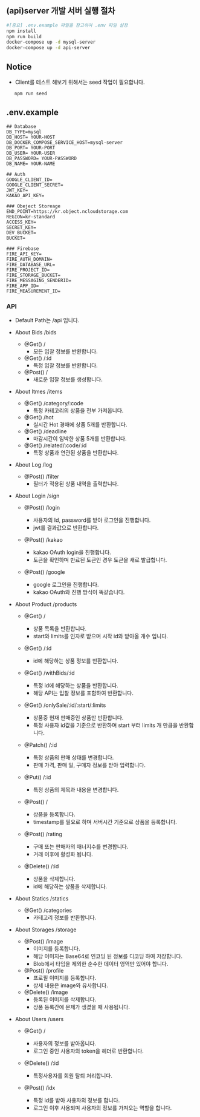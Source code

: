 ## (api)server 개발 서버 실행 절차

```bash
#[중요] .env.example 파일을 참고하여 .env 파일 설정
npm install
npm run build
docker-compose up -d mysql-server
docker-compose up -d api-server
```

## Notice
  - Client를 테스트 해보기 위해서는 seed 작업이 필요합니다.
```bash
   npm run seed
```

## .env.example
```
## Database
DB_TYPE=mysql
DB_HOST= YOUR-HOST
DB_DOCKER_COMPOSE_SERVICE_HOST=mysql-server
DB_PORT= YOUR-PORT
DB_USER= YOUR-USER
DB_PASSWORD= YOUR-PASSWORD
DB_NAME= YOUR-NAME

## Auth
GOOGLE_CLIENT_ID=
GOOGLE_CLIENT_SECRET=
JWT_KEY=
KAKAO_API_KEY=

### Obeject Storeage
END_POINT=https://kr.object.ncloudstorage.com
REGION=kr-standard
ACCESS_KEY=
SECRET_KEY=
DEV_BUCKET=
BUCKET=

### Firebase
FIRE_API_KEY= 
FIRE_AUTH_DOMAIN= 
FIRE_DATABASE_URL= 
FIRE_PROJECT_ID= 
FIRE_STORAGE_BUCKET= 
FIRE_MESSAGING_SENDERID= 
FIRE_APP_ID= 
FIRE_MEASUREMENT_ID= 
```

### API
  - Default Path는 /api 입니다.
  
  - About Bids /bids
     - @Get() /
        - 모든 입찰 정보를 반환합니다.
     - @Get() /:id
        - 특정 입찰 정보를 반환합니다.
     - @Post() /
        - 새로운 입찰 정보를 생성합니다.
       
  - About Itmes /items
      - @Get() /category/:code
        - 특정 카테고리의 상품을 전부 가져옵니다.
      - @Get() /hot
        - 실시간 Hot 경매에 상품 5개를 반환합니다.
      - @Get() /deadline
        - 마감시간이 임박한 상품 5개를 반환합니다.
      - @Get() /related/:code/:id
        - 특정 상품과 연관된 상품을 반환합니다.
        
   - About Log /log
      - @Post() /filter
          - 필터가 적용된 상품 내역을 출력합니다. 
          
   - About Login /sign
      - @Post() /login
          - 사용자의 Id, password를 받아 로그인을 진행합니다.
          - jwt를 결과값으로 반환합니다.
      - @Post() /kakao
          - kakao OAuth login을 진행합니다.
          - 토큰을 확인하며 만료된 토큰인 경우 토큰을 새로 발급합니다.
          
       - @Post() /google
          - google 로그인을 진행합니다.
          - kakao OAuth와 진행 방식이 똑같습니다.
          
   - About Product /products
      - @Get() / 
        - 상품 목록을 반환합니다.
        - start와 limits를 인자로 받으며 시작 id와 받아올 개수 입니다.
      - @Get() /:id
        - id에 해당하는 상품 정보를 반환합니다.
        
      - @Get() /withBids/:id
        - 특정 id에 해당하는 상품을 반환합니다.
        - 해당 API는 입찰 정보를 포함하여 반환합니다.
        
      - @Get() /onlySale/:id/:start/:limits
        - 상품중 현재 판매중인 상품만 반환합니다.
        - 특정 사용자 id값을 기준으로 반환하며 start 부터 limits 개 만큼을 반환합니다.
       
      - @Patch() /:id
        - 특정 상품의 판매 상태를 변경합니다.
        - 판매 가격, 판매 일, 구매자 정보를 받아 입력합니다.
        
      - @Put() /:id
        - 특정 상품의 제목과 내용을 변경합니다.
      
      - @Post() /
        - 상품을 등록합니다.
        - timestamp를 필요로 하며 서버시간 기준으로 상품을 등록합니다.
        
      - @Post() /rating
        - 구매 또는 판매자의 매너지수를 변경합니다.
        - 거래 이후에 활성화 됩니다.
        
      - @Delete() /:id
        - 상품을 삭제합니다.
        - id에 해당하는 상품을 삭제합니다.
       
   - About Statics /statics
      - @Get() /categories
          - 카테고리 정보를 반환합니다.
          
   - About Storages /storage
      - @Post() /image
          - 이미지를 등록합니다.
          - 해당 이미지는 Base64로 인코딩 된 정보를 디코딩 하여 저장합니다.
          - Blob에서 타입을 제외한 순수한 데이터 영역만 있어야 합니다.
       - @Post() /profile
          - 프로필 이미지를 등록합니다.
          - 상세 내용은 image와 유사합니다.
       - @Delete() /image
          - 등록된 이미지를 삭제합니다.
          - 상품 등록간에 문제가 생겼을 때 사용됩니다.
          
   - About Users /users
       - @Get() /
          - 사용자의 정보를 받아옵니다.
          - 로그인 중인 사용자의 token을 헤더로 반환합니다.
          
       - @Delete() /:id
          - 특정사용자를 회원 탈퇴 처리합니다.
        
       - @Post() /idx
          - 특정 id를 받아 사용자의 정보를 합니다.
          - 로그인 이후 사용되며 사용자의 정보를 가져오는 역할을 합니다.
     
